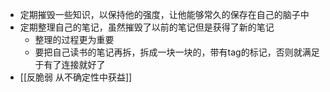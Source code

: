 - 定期摧毁一些知识，以保持他的强度，让他能够常久的保存在自己的脑子中
- 定期整理自己的笔记，虽然摧毁了以前的笔记但是获得了新的笔记
	- 整理的过程更为重要
	- 要把自己读书的笔记再拆，拆成一块一块的，带有tag的标记，否则就满足于有了连接就好了
- [[反脆弱 从不确定性中获益]]